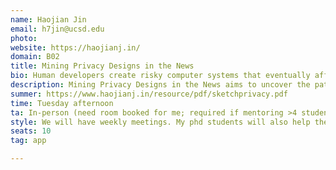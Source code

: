```yaml
---
name: Haojian Jin
email: h7jin@ucsd.edu
photo: 
website: https://haojianj.in/
domain: B02
title: Mining Privacy Designs in the News
bio: Human developers create risky computer systems that eventually affect human users. Our lab, Data Smith Lab, takes a human-centered approach to (1) help developers create systems with enhanced privacy and security features and (2) help users safeguard their privacy and security.
description: Mining Privacy Designs in the News aims to uncover the patterns, strategies, and tensions in how digital privacy is represented across news media. By analyzing a large corpus of news articles, this work surfaces recurring narratives, metaphors, and framings that shape public understanding of privacy. Through this lens, we can trace how societal norms, stakeholder agendas, and cultural anxieties are reflected in—and influenced by—media discourse, offering a foundation for more responsive design, policy, and public engagement.
summer: https://www.haojianj.in/resource/pdf/sketchprivacy.pdf
time: Tuesday afternoon
ta: In-person (need room booked for me; required if mentoring >4 students in-person)
style: We will have weekly meetings. My phd students will also help the team. The ultimate goal of the research project is to produce a research paper. 
seats: 10
tag: app

---
```

